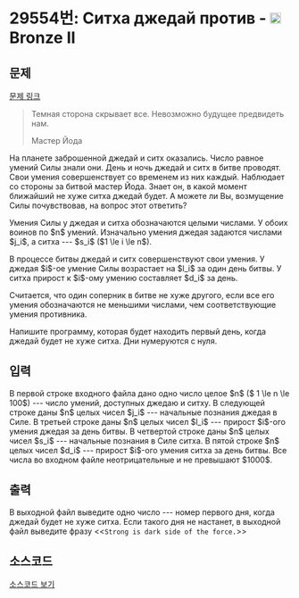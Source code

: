 # 29554번: Ситха джедай против - <img src="https://static.solved.ac/tier_small/4.svg" style="height:20px" /> Bronze II

<!-- performance -->

<!-- 문제 제출 후 깃허브에 푸시를 했을 때 제출한 코드의 성능이 입력될 공간입니다.-->

<!-- end -->

## 문제

[문제 링크](https://boj.kr/29554)


<blockquote>
<p>Темная сторона скрывает все. Невозможно будущее предвидеть нам.</p>

<p>Мастер Йода</p>
</blockquote>

<p>На планете заброшенной джедай и ситх оказались. Число равное умений Силы знали они. День и ночь джедай и ситх в битве проводят. Свои умения совершенствует со временем из них каждый. Наблюдает со стороны за битвой мастер Йода. Знает он, в какой момент ближайший не хуже ситха джедай будет. А можете ли Вы, возмущение Силы почувствовав, на вопрос этот ответить?</p>

<p>Умения Силы у джедая и ситха обозначаются целыми числами. У обоих воинов по $n$ умений. Изначально умения джедая задаются числами $j_i$, а ситха --- $s_i$ ($1 \le i \le n$).</p>

<p>В процессе битвы джедай и ситх совершенствуют свои умения. У джедая  $i$-ое умение Силы возрастает на $l_i$ за один день битвы. У ситха прирост к $i$-ому умению составляет $d_i$ за день.</p>

<p>Считается, что один соперник в битве не хуже другого, если все его умения обозначаются не меньшими числами, чем соответствующие умения противника.</p>

<p>Напишите программу, которая будет находить первый день, когда джедай будет не хуже ситха. Дни нумеруются с нуля.</p>



## 입력


<p>В первой строке входного файла дано одно число целое $n$ ($ 1 \le n \le 100$) --- число умений, доступных джедаю и ситху. В следующей строке даны $n$ целых чисел $j_i$ --- начальные познания джедая в Силе. В третьей строке даны $n$ целых чисел $l_i$ --- прирост $i$-ого умения джедая за день битвы. В четвертой строке даны $n$ целых чисел $s_i$ ---  начальные познания в Силе ситха. В пятой строке $n$ целых чисел $d_i$ --- прирост $i$-ого умения ситха за день битвы. Все числа во входном файле неотрицательные и не превышают $1000$.</p>



## 출력


<p>В выходной файл выведите одно число --- номер первого дня, когда джедай будет не хуже ситха. Если такого дня не настанет, в выходной файл выведите фразу &lt;&lt;<code>Strong is dark side of the force.</code>&gt;&gt;</p>



## 소스코드

[소스코드 보기](Ситха%20джедай%20против.py)